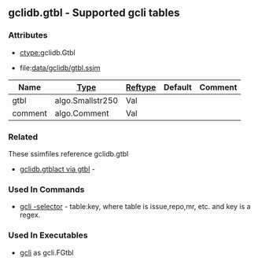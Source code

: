 ## gclidb.gtbl - Supported gcli tables


### Attributes
<a href="#attributes"></a>
* [ctype:](/txt/ssimdb/dmmeta/ctype.md)gclidb.Gtbl

* file:[data/gclidb/gtbl.ssim](/data/gclidb/gtbl.ssim)

|Name|[Type](/txt/ssimdb/dmmeta/ctype.md)|[Reftype](/txt/ssimdb/dmmeta/reftype.md)|Default|Comment|
|---|---|---|---|---|
|gtbl|algo.Smallstr250|Val|
|comment|algo.Comment|Val|

### Related
<a href="#related"></a>
These ssimfiles reference gclidb.gtbl

* [gclidb.gtblact via gtbl](/txt/ssimdb/gclidb/gtblact.md) -

### Used In Commands
<a href="#used-in-commands"></a>
* [gcli -selector](/txt/exe/gcli/README.md) - table:key, where table is issue,repo,mr, etc. and key is a regex.

### Used In Executables
<a href="#used-in-executables"></a>
* [gcli](/txt/exe/gcli/README.md) as gcli.FGtbl

